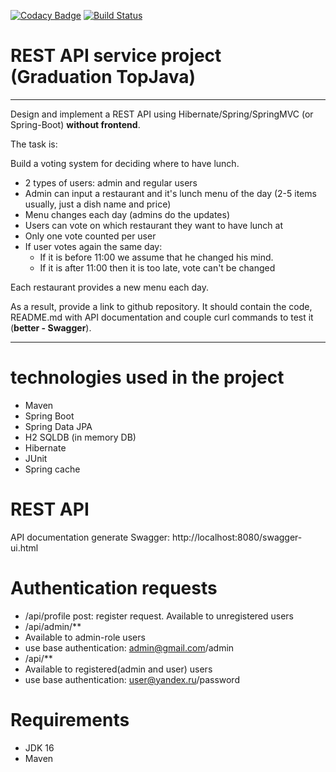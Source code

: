 [![Codacy Badge](https://app.codacy.com/project/badge/Grade/f283439da3b44e7aa9a0b6c38c1ff32c)](https://www.codacy.com/gh/Stadger/graduition/dashboard?utm_source=github.com&amp;utm_medium=referral&amp;utm_content=Stadger/graduition&amp;utm_campaign=Badge_Grade)
[![Build Status](https://app.travis-ci.com/Stadger/topjava.svg?branch=master)](https://travis-ci.com/JavaWebinar/topjava)
# REST API service project (Graduation TopJava)

----
Design and implement a REST API using Hibernate/Spring/SpringMVC (or Spring-Boot) **without frontend**.

The task is:

Build a voting system for deciding where to have lunch.
*  2 types of users: admin and regular users
*  Admin can input a restaurant and it's lunch menu of the day (2-5 items usually, just a dish name and price)
*  Menu changes each day (admins do the updates)
*  Users can vote on which restaurant they want to have lunch at
*  Only one vote counted per user
*  If user votes again the same day:
    -  If it is before 11:00 we assume that he changed his mind.
    -  If it is after 11:00 then it is too late, vote can't be changed

Each restaurant provides a new menu each day.

As a result, provide a link to github repository. It should contain the code, README.md with API documentation and couple curl commands to test it (**better - Swagger**).

-----------------------------

# technologies used in the project
* Maven
* Spring Boot
* Spring Data JPA
* H2 SQLDB (in memory DB)
* Hibernate
* JUnit
* Spring cache

# REST API

API documentation generate Swagger: http://localhost:8080/swagger-ui.html

# Authentication requests
*  /api/profile post: register request. Available to unregistered users
*  /api/admin/**
  *  Available to admin-role users
  *  use base authentication: admin@gmail.com/admin
*  /api/**
  *  Available to registered(admin and user) users
  *  use base authentication: user@yandex.ru/password
# Requirements
* JDK 16
* Maven